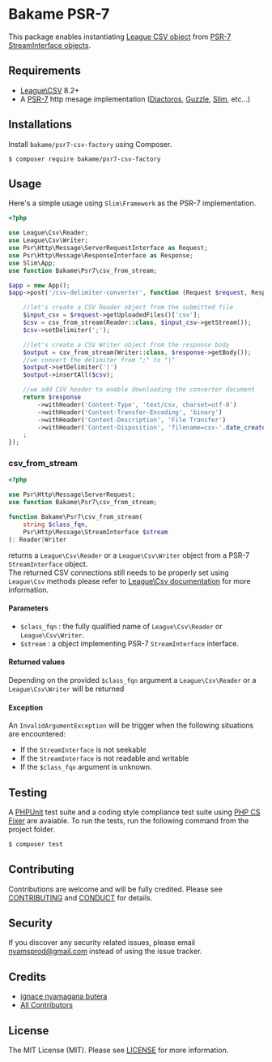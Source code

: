 Bakame PSR-7
=====

This package enables instantiating [League CSV object](http://csv.thephpleague.com) from [PSR-7 StreamInterface objects](http://www.php-fig.org/psr/psr-7/).

Requirements
-------

- [League\CSV](http://csv.thephpleague.com) 8.2+
- A [PSR-7](https://packagist.org/providers/psr/http-message-implementation) http mesage implementation ([Diactoros](https://github.com/zendframework/zend-diactoros), [Guzzle](https://github.com/guzzle/psr7), [Slim](https://github.com/slimphp/Slim), etc...)

Installations
-------

Install `bakame/psr7-csv-factory` using Composer.

```
$ composer require bakame/psr7-csv-factory
```

Usage
------

Here's a simple usage using `Slim\Framework` as the PSR-7 implementation.

```php
<?php

use League\Csv\Reader;
use League\Csv\Writer;
use Psr\Http\Message\ServerRequestInterface as Request;
use Psr\Http\Message\ResponseInterface as Response;
use Slim\App;
use function Bakame\Psr7\csv_from_stream;

$app = new App();
$app->post('/csv-delimiter-converter', function (Request $request, Response $response): Response {

    //let's create a CSV Reader object from the submitted file
    $input_csv = $request->getUploadedFiles()['csv'];
    $csv = csv_from_stream(Reader::class, $input_csv->getStream());
    $csv->setDelimiter(';');

    //let's create a CSV Writer object from the response body
    $output = csv_from_stream(Writer::class, $response->getBody());
    //we convert the delimiter from ";" to "|"
    $output->setDelimiter('|')
    $output->insertAll($csv);

    //we add CSV header to enable downloading the converter document
    return $response
        ->withHeader('Content-Type', 'text/csv, charset=utf-8')
        ->withHeader('Content-Transfer-Encoding', 'binary')
        ->withHeader('Content-Description', 'File Transfer')
        ->withHeader('Content-Disposition', 'filename=csv-'.date_create()->format('Ymdhis').'.csv')
    ;
});
```

### csv_from_stream

```php
<?php

use Psr\Http\Message\ServerRequest;
use function Bakame\Psr7\csv_from_stream;

function Bakame\Psr7\csv_from_stream(
    string $class_fqn,
    Psr\Http\Message\StreamInterface $stream
): Reader|Writer
```

returns a `League\Csv\Reader` or a `League\Csv\Writer` object from a PSR-7 `StreamInterface` object.  
The returned CSV connections still needs to be properly set using `League\Csv` methods please refer to [League\Csv documentation](http://csv.thephpleague.com) for more information.

#### Parameters

- `$class_fqn` : the fully qualified name of `League\Csv\Reader` or `League\Csv\Writer`.
- `$stream` : a object implementing PSR-7 `StreamInterface` interface.

#### Returned values

Depending on the provided `$class_fqn` argument a `League\Csv\Reader` or a `League\Csv\Writer` will be returned

#### Exception

An `InvalidArgumentException` will be trigger when the following situations are encountered:

- If the `StreamInterface` is not seekable
- If the `StreamInterface` is not readable and writable
- If the `$class_fqn` argument is unknown.

Testing
-------

A [PHPUnit](https://phpunit.de) test suite and a coding style compliance test suite using [PHP CS Fixer](http://cs.sensiolabs.org/) are avaiable. To run the tests, run the following command from the project folder.

``` bash
$ composer test
```

Contributing
-------

Contributions are welcome and will be fully credited. Please see [CONTRIBUTING](.github/CONTRIBUTING.md) and [CONDUCT](CONDUCT.md) for details.

Security
-------

If you discover any security related issues, please email nyamsprod@gmail.com instead of using the issue tracker.

Credits
-------

- [ignace nyamagana butera](https://github.com/nyamsprod)
- [All Contributors](https://github.com/bakame-php/psr7-csv-factory/graphs/contributors)

License
-------

The MIT License (MIT). Please see [LICENSE](LICENSE) for more information.

[PSR-2]: http://www.php-fig.org/psr/psr-2/
[PSR-4]: http://www.php-fig.org/psr/psr-4/
